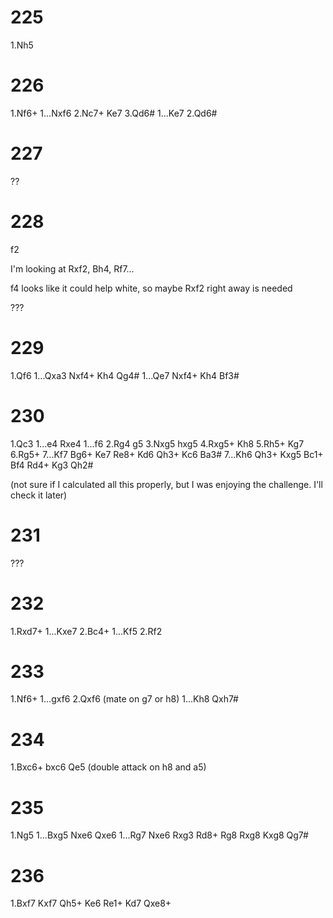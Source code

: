 # 225

1.Nh5

# 226

1.Nf6+
  1...Nxf6 2.Nc7+ Ke7 3.Qd6#
  1...Ke7 2.Qd6#

# 227

??

# 228

f2

I'm looking at Rxf2, Bh4, Rf7...

f4 looks like it could help white, so maybe Rxf2 right away is needed

???

# 229

1.Qf6
  1...Qxa3 Nxf4+ Kh4 Qg4#
  1...Qe7 Nxf4+ Kh4 Bf3#

# 230

1.Qc3
   1...e4 Rxe4
   1...f6 2.Rg4 g5 3.Nxg5 hxg5 4.Rxg5+ Kh8 5.Rh5+ Kg7 6.Rg5+
    7...Kf7 Bg6+ Ke7 Re8+ Kd6 Qh3+ Kc6 Ba3#
    7...Kh6 Qh3+ Kxg5 Bc1+ Bf4 Rd4+ Kg3 Qh2#

(not sure if I calculated all this properly, but I was enjoying the challenge. I'll check it later)

# 231

???

# 232

1.Rxd7+
  1...Kxe7 2.Bc4+
  1...Kf5 2.Rf2

# 233

1.Nf6+
  1...gxf6 2.Qxf6 (mate on g7 or h8)
  1...Kh8 Qxh7#

# 234

1.Bxc6+ bxc6 Qe5 (double attack on h8 and a5)

# 235

1.Ng5
  1...Bxg5 Nxe6 Qxe6
  1...Rg7 Nxe6 Rxg3 Rd8+ Rg8 Rxg8 Kxg8 Qg7#

# 236

1.Bxf7 Kxf7 Qh5+ Ke6 Re1+ Kd7 Qxe8+


